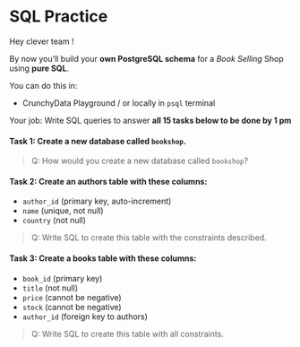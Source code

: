 # SQL Practice

Hey clever team !

By now you’ll build your **own PostgreSQL schema** for a *Book Selling* Shop using **pure SQL**.

You can do this in:
 - CrunchyData Playground / or locally in `psql`  terminal 

Your job: Write SQL queries to answer **all 15 tasks below to be done by 1 pm**

#### Task 1: Create a new database called `bookshop`.
 >Q: How would you create a new database called `bookshop`?

#### Task 2: Create an authors table with these columns:
- `author_id` (primary key, auto-increment)
- `name` (unique, not null)
- `country` (not null)
 >Q: Write SQL to create this table with the constraints described.


#### Task 3: Create a books table with these columns:
- `book_id` (primary key)
- `title` (not null)
- `price` (cannot be negative)
- `stock` (cannot be negative)
- `author_id` (foreign key to authors)
> Q: Write SQL to create this table with all constraints.